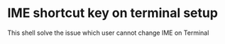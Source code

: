 # IME shortcut key on terminal setup
This shell solve the issue which user cannot change IME on Terminal

